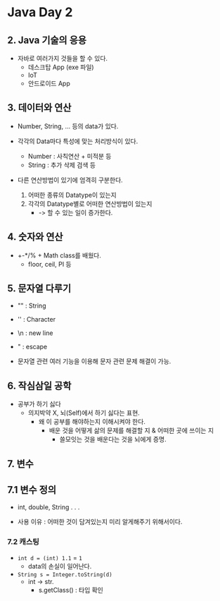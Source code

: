 # Java Day 2

## 2. Java 기술의 응용

+ 자바로 여러가지 것들을 할 수 있다.
    + 데스크탑 App (exe 파일)
    + IoT
    + 안드로이드 App
    
## 3. 데이터와 연산

+ Number, String, ... 등의 data가 있다.
+ 각각의 Data마다 특성에 맞는 처리방식이 있다.
    + Number : 사칙연산 + 미적분 등
    + String : 추가 삭제 검색 등

+ 다른 연산방법이 있기에 엄격히 구분한다.
    1. 어떠한 종류의 Datatype이 있는지
    2. 각각의 Datatype별로 어떠한 연산방법이 있는지
        + -> 할 수 있는 일이 증가한다.
        
## 4. 숫자와 연산
+ +-*/% + Math class를 배웠다.
    + floor, ceil, PI 등

## 5. 문자열 다루기
+ "" : String
+ '' : Character
+ \n : new line
+ \" : escape

+ 문자열 관련 여러 기능을 이용해 문자 관련 문제 해결이 가능.
    
## 6. 작심삼일 공학
+ 공부가 하기 싫다
    + 의지박약 X, 뇌(Self)에서 하기 싫다는 표현.
        + 왜 이 공부를 해야하는지 이해시켜야 한다.
            + 배운 것을 어떻게 삶의 문제를 해결할 지 & 어떠한 곳에 쓰이는 지 
                + 쓸모잇는 것을 배운다는 것을 뇌에게 증명.
                
## 7. 변수

## 7.1 변수 정의
+ int, double, String . . .

+ 사용 이유 : 어떠한 것이 담겨있는지 미리 알게해주기 위해서이다.


### 7.2 캐스팅
+ `int d = (int) 1.1`  = `1`
    + data의 손실이 일어난다.
+ `String s = Integer.toString(d)`
    + int -> str.
        + s.getClass() : 타입 확인
